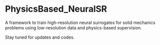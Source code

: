 # PhysicsBased_NeuralSR

A framework to train high-resolution neural surrogates for solid mechanics problems using low-resolution data and physics-based supervision.

Stay tuned for updates and codes.
